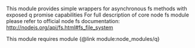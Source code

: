 This module provides simple wrappers for asynchronous fs methods with exposed q promise capabilities
For full description of core node fs module please refer to official node fs documentation: http://nodejs.org/api/fs.html#fs_file_system

This module requires module {@link module:node_modules/q}